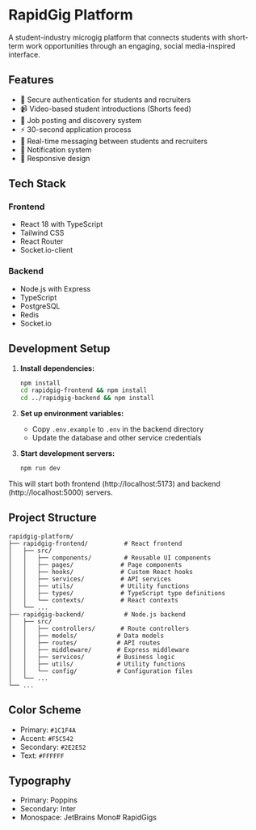 # RapidGig Platform

A student-industry microgig platform that connects students with short-term work opportunities through an engaging, social media-inspired interface.

## Features

- 🔐 Secure authentication for students and recruiters
- 📹 Video-based student introductions (Shorts feed)
- 💼 Job posting and discovery system
- ⚡ 30-second application process
- 💬 Real-time messaging between students and recruiters
- 🔔 Notification system
- 📱 Responsive design

## Tech Stack

### Frontend
- React 18 with TypeScript
- Tailwind CSS
- React Router
- Socket.io-client

### Backend
- Node.js with Express
- TypeScript
- PostgreSQL
- Redis
- Socket.io

## Development Setup

1. **Install dependencies:**
   ```bash
   npm install
   cd rapidgig-frontend && npm install
   cd ../rapidgig-backend && npm install
   ```

2. **Set up environment variables:**
   - Copy `.env.example` to `.env` in the backend directory
   - Update the database and other service credentials

3. **Start development servers:**
   ```bash
   npm run dev
   ```

This will start both frontend (http://localhost:5173) and backend (http://localhost:5000) servers.

## Project Structure

```
rapidgig-platform/
├── rapidgig-frontend/          # React frontend
│   ├── src/
│   │   ├── components/         # Reusable UI components
│   │   ├── pages/             # Page components
│   │   ├── hooks/             # Custom React hooks
│   │   ├── services/          # API services
│   │   ├── utils/             # Utility functions
│   │   ├── types/             # TypeScript type definitions
│   │   └── contexts/          # React contexts
│   └── ...
├── rapidgig-backend/           # Node.js backend
│   ├── src/
│   │   ├── controllers/       # Route controllers
│   │   ├── models/           # Data models
│   │   ├── routes/           # API routes
│   │   ├── middleware/       # Express middleware
│   │   ├── services/         # Business logic
│   │   ├── utils/            # Utility functions
│   │   └── config/           # Configuration files
│   └── ...
└── ...
```

## Color Scheme

- Primary: `#1C1F4A`
- Accent: `#F5C542`
- Secondary: `#2E2E52`
- Text: `#FFFFFF`

## Typography

- Primary: Poppins
- Secondary: Inter
- Monospace: JetBrains Mono#   R a p i d G i g s  
 